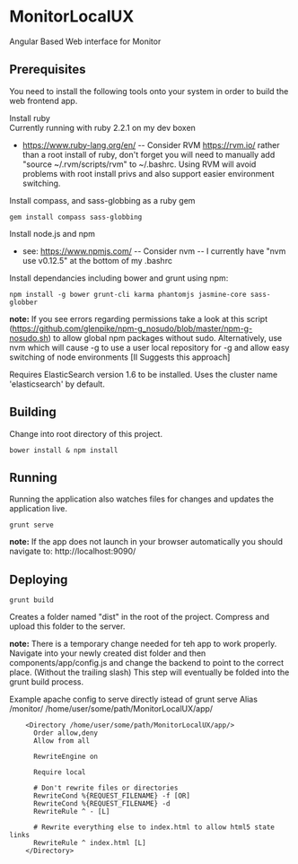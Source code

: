 # MonitorLocalUX
Angular Based Web interface for Monitor

## Prerequisites
You need to install the following tools onto your system in order to build the web frontend app.

Install ruby  
Currently running with ruby 2.2.1 on my dev boxen

* https://www.ruby-lang.org/en/ -- Consider RVM https://rvm.io/ rather than a root install of ruby, don't forget you will need to manually add "source ~/.rvm/scripts/rvm" to ~/.bashrc. Using RVM will avoid problems with root install privs and also support easier environment switching.

Install compass, and sass-globbing as a ruby gem
```
gem install compass sass-globbing
```

Install node.js and npm
* see: https://www.npmjs.com/ -- Consider nvm -- I currently have "nvm use v0.12.5" at the bottom of my .bashrc

Install dependancies including bower and grunt using npm:
```
npm install -g bower grunt-cli karma phantomjs jasmine-core sass-globber
```
__note:__ If you see errors regarding permissions take a look at this script (https://github.com/glenpike/npm-g_nosudo/blob/master/npm-g-nosudo.sh) to allow global npm packages without sudo. Alternatively, use nvm which will cause -g to use a user local repository for -g and allow easy switching of node environments [II Suggests this approach]


Requires ElasticSearch version 1.6 to be installed. Uses the cluster name 'elasticsearch' by default.

## Building
Change into root directory of this project.
```
bower install & npm install
```

## Running
Running the application also watches files for changes and updates the application live.
```
grunt serve
```
__note:__ If the app does not launch in your browser automatically you should navigate to: 
http://localhost:9090/

## Deploying
```
grunt build
```
Creates a folder named "dist" in the root of the project. Compress and upload this folder to the server.

__note:__ There is a temporary change needed for teh app to work properly.
Navigate into your newly created dist folder and then components/app/config.js and change the backend to point to the correct place. (Without the trailing slash)
This step will eventually be folded into the grunt build process. 

 

Example apache config to serve directly istead of grunt serve
        Alias /monitor/ /home/user/some/path/MonitorLocalUX/app/

        <Directory /home/user/some/path/MonitorLocalUX/app/>
          Order allow,deny
          Allow from all

          RewriteEngine on

          Require local

          # Don't rewrite files or directories
          RewriteCond %{REQUEST_FILENAME} -f [OR]
          RewriteCond %{REQUEST_FILENAME} -d
          RewriteRule ^ - [L]

          # Rewrite everything else to index.html to allow html5 state links
          RewriteRule ^ index.html [L]
        </Directory>
